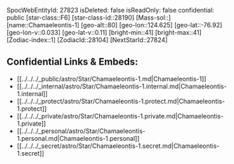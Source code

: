 ﻿---
location: [-76.92,124.625,80]
type: Star
tags:
- astro/Star

---
SpocWebEntityId: 27823
isDeleted: false
isReadOnly: false
confidential: public
[star-class::F6]
[star-class-id::28190]
[Mass-sol::]
[name::Chamaeleontis-1]
[geo-alt::80]
[geo-lon::124.625]
[geo-lat::-76.92]
[geo-lon-v::0.033]
[geo-lat-v::0.11]
[bright-min::41]
[bright-max::41]
[Zodiac-index::1]
[ZodiacId::28104]
[NextStarId::27824]



## Confidential Links & Embeds: 
- [[../../../_public/astro/Star/Chamaeleontis-1.md|Chamaeleontis-1]] 
- [[../../../_internal/astro/Star/Chamaeleontis-1.internal.md|Chamaeleontis-1.internal]] 
- [[../../../_protect/astro/Star/Chamaeleontis-1.protect.md|Chamaeleontis-1.protect]] 
- [[../../../_private/astro/Star/Chamaeleontis-1.private.md|Chamaeleontis-1.private]] 
- [[../../../_personal/astro/Star/Chamaeleontis-1.personal.md|Chamaeleontis-1.personal]] 
- [[../../../_secret/astro/Star/Chamaeleontis-1.secret.md|Chamaeleontis-1.secret]]

